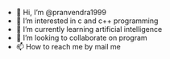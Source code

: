 - 👋 Hi, I’m @pranvendra1999
- 👀 I’m interested in c and c++ programming
- 🌱 I’m currently learning artificial intelligence
- 💞️ I’m looking to collaborate on program
- 📫 How to reach me by mail me

<!---
pranvendra1999/pranvendra1999 is a ✨ special ✨ repository because its `README.md` (this file) appears on your GitHub profile.
You can click the Preview link to take a look at your changes.
--->
